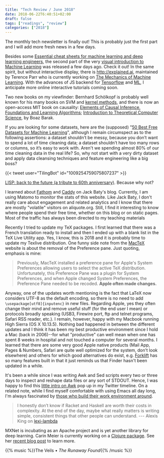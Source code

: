 ```yaml
---
title: "Tech Review / June 2018"
date: 2018-06-22T6:40:51+02:00
draft: false
tags: ["readings", "review"]
categories: ["2018"]
---
```


The monthly tech newsletter is finally out! This is probably just the first part and I will add more fresh news in a few days.

<!--more-->

Besides some [Essential cheat sheets for machine learning and deep learning engineers](https://www.sodavision.com/essential-cheat-sheets-for-machine-learning-and-deep-learning-engineers/), the second part of the very [visual introduction to Machine Learning](http://www.r2d3.us/visual-intro-to-machine-learning-part-2/) was released a few days ago. Check it out! In the same spirit, but without interactive display, there is <http://explained.ai>, maintained by Terence Parr who is currently working on [The Mechanics of Machine Learning](https://mlbook.explained.ai). With the advances of JS backend for [Tensorflow](https://js.tensorflow.org) and [ML](https://ml5js.org), I anticipate more online interactive tutorials coming soon.

Two new books on my viewfinder: Bernhard Schölkopf is probably well known for his many books on SVM and [kernel methods](http://agbs.kyb.tuebingen.mpg.de/lwk/), and there is now an open-access MIT book on causality: [Elements of Causal Inference, Foundations and Learning Algorithms](https://mitpress.mit.edu/books/elements-causal-inference); [Introduction to Theoretical Computer Science](http://introtcs.org/public/index.html), by Boaz Barak.

If you are looking for some datasets, here are the (supposed) "[50 Best Free Datasets for Machine Learning](https://gengo.ai/articles/the-50-best-free-datasets-for-machine-learning/)", although I remain circumspect as to the following assertions: a dataset shouldn’t be messy, because you don’t want to spend a lot of time cleaning data; a dataset shouldn’t have too many rows or columns, so it’s easy to work with. Aren't we spending almost 80% of our time cleaning data in the real life? So, why not start with a very dirty dataset and apply data cleansing techniques and feature engineering like a big boss?

{{< tweet user="TilingBot" id="1009254759075807237" >}}

[LISP: back to the future (a tribute to 60th anniversary)](https:/i/sigma.software/about/media/lisp-back-future-tribute-60th-anniversary). Because why not?

I learned about [Fathom](https://usefathom.com) and [Caddy](https://caddyserver.com) on Jack Baty's blog. Currently, I am using Matomo to monitor the stats of this website. Like Jack Baty, I don't really care about engagement and related analytics and I know that there are mostly "volatile" visitors on aliquote.org. Still, I find it interesting to know where people spend their free time, whether on this blog or on static pages. Most of the traffic has always been directed to my teaching materials

Recently I tried to update my TeX packages. I first learned that there was a French translation ready to install and then I ended up with a blank list in the TeX Live Utility app. Yes, I know, this is 2018 and it is probably time to update my Texlive distribution. One funny side note from the [MacTeX](https://www.tug.org/mactex/newfeatures.html) website is about the removal of the Preference pane. Just quoting, emphasis is mine:

> Previously, MacTeX installed a preference pane for Apple's System Preferences allowing users to select the active TeX distribution. Unfortunately, this Preference Pane was a plugin for System Preferences, and when Apple changed System Preferences, the Preference Pane needed to be recoded. **Apple often made changes.**

Anyway, one of the updates worth mentioning is the fact that LaTeX now considers UTF-8 as the default encoding, so there is no need to add `\usepackage[utf8]{inputenc}` in new files. Regarding Apple, yes they often change their mind and remove useful stuff (for the end user I mean) or protocols broadly speaking (USB3, Firewire port, ftp and telnet programs, Safari RSS reader, etc.). I remain, however, happy with my Macbook running High Sierra (OS X 10.13.5). Nothing bad happened in between the different updates and I think it has been my best productive environment since I hold a Mac (back in 2006)--for what "productive" can well mean when one has spent 8 weeks in hospital and not touched a computer for several months. I learned that there are some very good Apple native products (Mail App, Pages & Numbers, Safari are quite well optimized for the system, don't look elsewhere) and others for which good alternatives do exist, e.g. [Forklift](https://binarynights.com) has so many features built in that it just reminds us that Finder hasn't been updated in a while.

It's been a while since I was writing Awk and Sed scripts every two or three days to inspect and reshape data files or any sort of STDOUT. Hence, I was happy to find this [little intro on Awk](https://gregable.com/2010/09/why-you-should-know-just-little-awk.html) pop up in my Twitter timeline. On a related note, while I find myself comfortable with using Emacs all day long, I'm always fascinated by [those who build their work environment around](http://doc.rix.si/cce/cce.html).

> I honestly don’t know if Racket and Haskell are worth their costs in complexity. At the end of the day, maybe what really matters is writing simple, consistent things that other people can understand. --- Alexis King on [lexi-lambda](https://lexi-lambda.github.io/blog/2016/08/11/climbing-the-infinite-ladder-of-abstraction/)

MXNet is incubating as an Apache project and is yet another library for deep learning. Carin Meier is currently working on a [Clojure package](https://github.com/gigasquid/clojure-mxnet). See her [recent blog post](http://gigasquid.github.io/blog/2018/06/03/meet-clojure-mxnet-ndarray/) to learn more.

{{% music %}}The Veils • _The Runaway Found_{{% /music %}}
